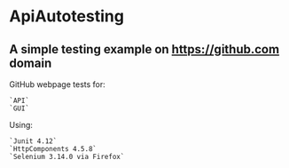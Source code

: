 # ApiAutotesting

A simple testing example on https://github.com domain
-

GitHub webpage tests for:

    `API`
    `GUI`

Using:

    `Junit 4.12`
    `HttpComponents 4.5.8`
    `Selenium 3.14.0 via Firefox`